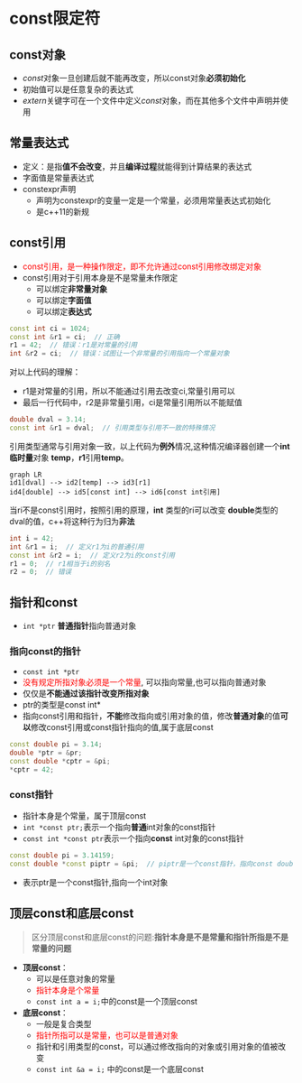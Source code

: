 # const限定符

## const对象

- *const*对象一旦创建后就不能再改变，所以const对象**必须初始化**
- 初始值可以是任意复杂的表达式
- *extern*关键字可在一个文件中定义*const*对象，而在其他多个文件中声明并使用

## 常量表达式

- 定义：是指**值不会改变**，并且**编译过程**就能得到计算结果的表达式
- 字面值是常量表达式
- constexpr声明
  - 声明为constexpr的变量一定是一个常量，必须用常量表达式初始化
  - 是c++11的新规

## const引用

- <font color="red">const引用，是一种操作限定，即不允许通过const引用修改绑定对象</font>
- const引用对于引用本身是不是常量未作限定
  - 可以绑定**非常量对象**
  - 可以绑定**字面值**
  - 可以绑定**表达式**

```c++
const int ci = 1024;
const int &r1 = ci;  // 正确
r1 = 42;  // 错误：r1是对常量的引用
int &r2 = ci;  // 错误：试图让一个非常量的引用指向一个常量对象 
```

对以上代码的理解：

- r1是对常量的引用，所以不能通过引用去改变ci,常量引用可以
- 最后一行代码中，r2是非常量引用，ci是常量引用所以不能赋值

```c++
double dval = 3.14;
const int &r1 = dval;  // 引用类型与引用不一致的特殊情况
```

引用类型通常与引用对象一致，以上代码为**例外**情况,这种情况编译器创建一个**int临时量**对象 **temp**，**r1**引用**temp**。  

```mermaid
graph LR
id1[dval] --> id2[temp] --> id3[r1]
id4[double] --> id5[const int] --> id6[const int引用]
```

当ri不是const引用时，按照引用的原理，**int** 类型的ri可以改变 **double**类型的dval的值，c++将这种行为归为**非法**

```c++
int i = 42;
int &r1 = i;  // 定义r1为i的普通引用
const int &r2 = i;  // 定义r2为i的const引用
r1 = 0;  // r1相当于i的别名
r2 = 0;  // 错误
```

## 指针和const

- `int *ptr` **普通指针**指向普通对象

### 指向const的指针
  - `const int *ptr` 
  - <font color="red">没有规定所指对象必须是一个常量</font>, 可以指向常量,也可以指向普通对象
  - 仅仅是**不能通过该指针改变所指对象**
  - ptr的类型是const int*
  - 指向const引用和指针，**不能**修改指向或引用对象的值，修改**普通对象**的值**可以**修改const引用或const指针指向的值,属于底层const
  
```c++
const double pi = 3.14;
double *ptr = &pr;
const double *cptr = &pi;
*cptr = 42;
```

### const指针
  - 指针本身是个常量，属于顶层const
  - `int *const ptr;`表示一个指向**普通**int对象的const指针
  - `const int *const ptr`表示一个指向**const** int对象的const指针

  ```c++
  const double pi = 3.14159;
  const double *const piptr = &pi;  // piptr是一个const指针，指向const double(双精度浮点常量)类型的对象
  ```

  - 表示ptr是一个const指针,指向一个int对象

## 顶层const和底层const

> 区分顶层const和底层const的问题:**指针本身是不是常量和指针所指是不是常量的问题**

- **顶层const**：
  - 可以是任意对象的常量
  - <font color="red">指针本身是个常量</font>
  - `const int a = i;`中的const是一个顶层const
- **底层const**：
  - 一般是复合类型
  - <font color="red">指针所指可以是常量，也可以是普通对象</font>
  - 指针和引用类型的const，可以通过修改指向的对象或引用对象的值被改变
  - ```const int &a = i;``` 中的const是一个底层const